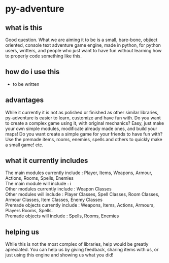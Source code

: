 # py-adventure
## what is this
Good question. What we are aiming it to be is a small, bare-bone, objiect oriented, console text adventure game engine, made in python, for python users, writters, and people who just want to have fun without learning how to properly code something like this.
## how do i use this
- to be written
## advantages
While it currently it is not as polished or finished as other similar libraries, py-adventure is easier to learn, customize and have fun with. 
Do you want to create a complex game using it, with original mechanics? Easy, just make your own simple modules, modificate already made ones, and build your maps!
Do you want create a simple game for your friends to have fun with? Use the premade items, rooms, enemies, spells and others to quickly make a small game!
etc.
## what it currently includes
The main modules currently include : Player, Items, Weapons, Armour, Actions,  Rooms, Spells, Enemies<br />
The main module will include : i <br />
Other modules currently include : Weapon Classes <br />
Other modules will include : Player Classes, Spell Classes, Room Classes, Armour Classes, Item Classes, Enemy Classes <br />
Premade objects currently include : Weapons, Items, Actions, Armours, Players Rooms, Spells.  <br />
Premade objects will include : Spells, Rooms, Enemies <br />

## helping us
While this is not the most complex of libraries, help would be greatly apreciated. You can help us by giving feedback, sharing items with us, or just using this engine and showing us what you did!


